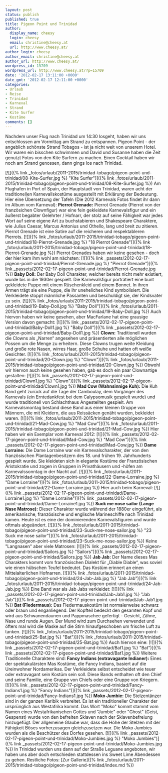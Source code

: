 ```yaml
---
layout: post
status: publish
published: true
title: Pigeon Point und Trinidad
author:
  display_name: cheesy
  login: cheesy
  email: christine@cheesy.at
  url: http://www.cheesy.at/
author_login: cheesy
author_email: christine@cheesy.at
author_url: http://www.cheesy.at/
wordpress_id: 15709
wordpress_url: http://www.cheesy.at/?p=15709
date: '2012-02-17 13:11:00 +0000'
date_gmt: '2012-02-17 12:11:00 +0000'
categories:
- Urlaub
- Reise
- Trinidad
- Karneval
- Strand
- Kite Surfer
- Kostüme
comments: []
---
```

<!--:de-->Nachdem unser Flug nach Trinidad um 14:30 losgeht, haben wir uns entschlossen am Vormittag am Strand zu entspannen. Pigeon Point - der angeblich schönste Strand Tobagos - ist ja nicht weit von unserem Hotel. Wir waren ein bisschen schwimmen und David und Susanne haben die Zeit genutzt Fotos von den Kite Surfern zu machen. Einen Cocktail haben wir noch am Strand genossen, dann gings los nach Trinidad.
[![]({% link _fotos/urlaub/2011-2015/trinidad-tobago/pigeon-point-und-trinidad/08-Kite-Surfer.jpg %} "Kite Surfer")]({% link _fotos/urlaub/2011-2015/trinidad-tobago/pigeon-point-und-trinidad/08-Kite-Surfer.jpg %})
Am Flughafen in Port of Spain, der Hauptstadt von Trinidad, waren acht der traditionellen Karnevallskostüme ausgestellt mit Erklärung der Bedeutung. Hier eine Übersetzung der Tafeln (Die 2012 Karnevals Fotos findet ihr dann im Album vom Karneval):
**Pierrot Grenade:**
Pierrot Grenade (Pierrot von der französichen Clownfigur) war eine fein gekleidete Karnevalsfigur und ein äußerst begabter Gelehrter / Hofnarr, der stolz auf seine Fähigkeit war jedes Wort auf seine eigene Art zu buchstabieren und Shakespeare Charaktere, wie Julius Caesar, Marcus Antonius und Othello, lang und breit zu zitieren. Pierrot Grenade ist eine Satire auf die reicheren und respektableren Pierrots.
[![]({% link _fotos/urlaub/2011-2015/trinidad-tobago/pigeon-point-und-trinidad/18-Pierrot-Grenade.jpg %} "18 Pierrot Grenade")]({% link _fotos/urlaub/2011-2015/trinidad-tobago/pigeon-point-und-trinidad/18-Pierrot-Grenade.jpg %})
Pierrot Grenades haben wir keine gesehen - doch der hier kam ihm wohl am nächsten:
[![]({% link _passets/2012-02-17-pigeon-point-und-trinidad/Pierrot-Grenade.jpg %} "Pierrot Grenade")]({% link _passets/2012-02-17-pigeon-point-und-trinidad/Pierrot-Grenade.jpg %})
**Baby Doll:**
Der Baby Doll Charakter, welcher bereits nicht mehr existiert, wurde bis in die 1930er gespielt. Die Karnevalsfigur porträtiert eine bunt gekleidete Puppe mit einem Rüschenkleid und einem Bonnet. In ihren Armen trägt sie eine Puppe, die ihr uneheliches Kind symbolisiert. Die Verkleidete stoppt männliche Passanten und beschuldigt sie, der Kindsvater zu sein.
[![]({% link _fotos/urlaub/2011-2015/trinidad-tobago/pigeon-point-und-trinidad/19-Baby-Doll.jpg %} "Baby Doll")]({% link _fotos/urlaub/2011-2015/trinidad-tobago/pigeon-point-und-trinidad/19-Baby-Doll.jpg %})
Auch hiervon haben wir keine gesehen, aber MacFarlane hat eine grausige Version davon gemacht:
[![]({% link _passets/2012-02-17-pigeon-point-und-trinidad/Baby-Doll1.jpg %} "Baby Doll")]({% link _passets/2012-02-17-pigeon-point-und-trinidad/Baby-Doll1.jpg %})
**Clown:**
Traditionell wurden die Clowns als „Narren“ angesehen und präsentierten alle möglichen Possen um die Menge zu erheitern. Diese Clowns trugen weite Kleidung und große rote Nasen, wirres Haar, große Schuhe und hatten oft weiße Gesichter.
[![]({% link _fotos/urlaub/2011-2015/trinidad-tobago/pigeon-point-und-trinidad/20-Clown.jpg %} "Clown")]({% link _fotos/urlaub/2011-2015/trinidad-tobago/pigeon-point-und-trinidad/20-Clown.jpg %})
Obwohl wir hiervon auch keine gesehen haben, gab es doch ein paar Clownartige gestalten:
[![]({% link _passets/2012-02-17-pigeon-point-und-trinidad/Clown1.jpg %} "Clown")]({% link _passets/2012-02-17-pigeon-point-und-trinidad/Clown1.jpg %})
**Mad Cow (Wahnsinnige Kuh):**
Die Kuh Band geht zurück auf die Tage der Camboulay, dem Vorgänger des Karnevals (ein Erntedankfest bei dem Calypsomusik gespielt wurde) und wurde traditionell von Schlachthaus Angestellten gespielt. Am Karnevalsmontag bestand diese Band aus einer kleinen Gruppe von Männern, die mit Kleidern, die aus Reissäcken genäht wurden, bekleidet waren.
[![]({% link _fotos/urlaub/2011-2015/trinidad-tobago/pigeon-point-und-trinidad/21-Mad-Cow.jpg %} "Mad Cow")]({% link _fotos/urlaub/2011-2015/trinidad-tobago/pigeon-point-und-trinidad/21-Mad-Cow.jpg %})
Hier haben wir ein Exemplar vom Karneval 2012:
[![]({% link _passets/2012-02-17-pigeon-point-und-trinidad/Mad-Cow.jpg %} "Mad Cow")]({% link _passets/2012-02-17-pigeon-point-und-trinidad/Mad-Cow.jpg %})
**Dame Lorraine:**
Die Dame Lorraine war ein Karnevalscharakter, der von den französischen Plantagenbesitzern des 18. und frühen 19. Jahrhunderts gespielt wurde. Sie kleideten sich in elegante Kostüme der Französischen Aristokratie und zogen in Gruppen in Privathäusern und -höfen am Karnevalssonntag in der Nacht auf.
[![]({% link _fotos/urlaub/2011-2015/trinidad-tobago/pigeon-point-und-trinidad/22-Dame-Lorraine.jpg %} "Dame Lorraine")]({% link _fotos/urlaub/2011-2015/trinidad-tobago/pigeon-point-und-trinidad/22-Dame-Lorraine.jpg %})
Hier auch beim Karneval:
[![]({% link _passets/2012-02-17-pigeon-point-und-trinidad/Dame-Lorraine1.jpg %} "Dame Lorraine")]({% link _passets/2012-02-17-pigeon-point-und-trinidad/Dame-Lorraine1.jpg %})
**Suck me nose sailor (Lange Nase Matrose):**
Dieser Charakter wurde während der 1880er eingeführt, als amerikanische, französische und englische Marineschiffe nach Trinidad kamen. Heute ist es eine der dominierenden Karnevalsfiguren und wurde oftmals abgeändert.
[![]({% link _fotos/urlaub/2011-2015/trinidad-tobago/pigeon-point-und-trinidad/23-Suck-me-nose-sailor.jpg %} "23 Suck me nose sailor")]({% link _fotos/urlaub/2011-2015/trinidad-tobago/pigeon-point-und-trinidad/23-Suck-me-nose-sailor.jpg %})
Keine "Langnasen" aber viele Matrosen:
[![]({% link _passets/2012-02-17-pigeon-point-und-trinidad/Sailors.jpg %} "Sailors")]({% link _passets/2012-02-17-pigeon-point-und-trinidad/Sailors.jpg %})
**Jab Jab:**
Der Name dieses Mas Charakters kommt vom französischen Dialekt für „Diable Diable“, was soviel wie einen hübschen Teufel bedeutet. Das Kostüm erinnert an einen Mittelalterlichen Hofnarren.
[![]({% link _fotos/urlaub/2011-2015/trinidad-tobago/pigeon-point-und-trinidad/24-Jab-Jab.jpg %} "Jab Jab")]({% link _fotos/urlaub/2011-2015/trinidad-tobago/pigeon-point-und-trinidad/24-Jab-Jab.jpg %})
Eine Band war als Jab Jabs verkleidet:
[![]({% link _passets/2012-02-17-pigeon-point-und-trinidad/Jab-Jab1.jpg %} "Jab Jab")]({% link _passets/2012-02-17-pigeon-point-und-trinidad/Jab-Jab1.jpg %})
**Bat (Fledermaus):**
Das Fledermauskostüm ist normalerweise schwarz oder braun und enganliegend. Der Kopfteil bedeckt den gesamten Kopf und wird aus Schwanendaunen und Pappmaschee gefertigt - Gesicht, Zähne, Nase und runde Augen. Der Mund wird zum Durchsehen verwendet und öfters mal wird die Maske auf die Stirn hinaufgeschoben um frische Luft zu tanken.
[![]({% link _fotos/urlaub/2011-2015/trinidad-tobago/pigeon-point-und-trinidad/25-Bat.jpg %} "Bat")]({% link _fotos/urlaub/2011-2015/trinidad-tobago/pigeon-point-und-trinidad/25-Bat.jpg %})
Auch hiervon eine:
[![]({% link _passets/2012-02-17-pigeon-point-und-trinidad/Bat1.jpg %} "Bat")]({% link _passets/2012-02-17-pigeon-point-und-trinidad/Bat1.jpg %})
Weitere Traditionelle Charaktere sind:
**Fancy Indians (extravagante Indianer):**
Eines der spektakulärsten Mas Kostüme, die Fancy Indians, basiert auf die Ureinwohner Nordamerikas. Der Verkleidete selbst entscheidet wie teuer oder extravagant sein Kostüm sein soll. Diese Bands enthalten oft den Chief und seine Familie, eine Gruppe von Chiefs oder eine Gruppe von Kriegern.
[![]({% link _passets/2012-02-17-pigeon-point-und-trinidad/Fancy-Indians1.jpg %} "Fancy Indians")]({% link _passets/2012-02-17-pigeon-point-und-trinidad/Fancy-Indians1.jpg %})
**Moko Jumbie:**
Die Stelzentänzer sind in der ganzen Karibik verbreitet. Es ist ein traditioneller Charakter der ursprünglich aus Westafrika kommt. Das Wort "Moko" kommt stammt vom Namen eines Westafrikanischen Gottes und "Jumbie" oder "Ghost" (Geist, Gespenst) wurde von den befreiten Sklaven nach der Sklavenbefreiung hinzugefügt. Der allgemeine Glaube war, dass die Höhe der Stelzen mit der Fähigkeit Böses vorherzusagen gleichzusetzen war. Die Moko Jumbies wurden als die Beschützer des Dorfes gesehen.
[![]({% link _passets/2012-02-17-pigeon-point-und-trinidad/Moko-Jumbies.jpg %} "Moko Jumbies")]({% link _passets/2012-02-17-pigeon-point-und-trinidad/Moko-Jumbies.jpg %})
In Trinidad wurden uns dann auf der Straße Leguane angeboten, wir haben uns aber doch entschieden stattdessen ins Sweet Lime Abendessen zu gehen.
Restliche Fotos:
[Zur Gallerie]({% link _fotos/urlaub/2011-2015/trinidad-tobago/pigeon-point-und-trinidad/index.md %})
<!--:-->
